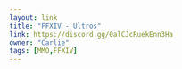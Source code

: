 ```yaml
---
layout: link
title: "FFXIV - Ultros"
link: https://discord.gg/0alCJcRuekEnn3Ha
owner: "Carlie"
tags: [MMO,FFXIV]
---
```

